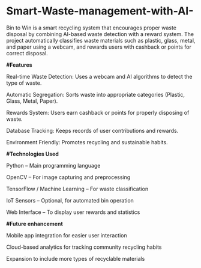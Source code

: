 # Smart-Waste-management-with-AI-
Bin to Win is a smart recycling system that encourages proper waste disposal by combining AI-based waste detection with a reward system. The project automatically classifies waste materials such as plastic, glass, metal, and paper using a webcam, and rewards users with cashback or points for correct disposal.

**#Features**

Real-time Waste Detection: Uses a webcam and AI algorithms to detect the type of waste.

Automatic Segregation: Sorts waste into appropriate categories (Plastic, Glass, Metal, Paper).

Rewards System: Users earn cashback or points for properly disposing of waste.

Database Tracking: Keeps records of user contributions and rewards.

Environment Friendly: Promotes recycling and sustainable habits.

**#Technologies Used**

Python – Main programming language

OpenCV – For image capturing and preprocessing

TensorFlow / Machine Learning – For waste classification

IoT Sensors – Optional, for automated bin operation

Web Interface – To display user rewards and statistics

**#Future enhancement**

Mobile app integration for easier user interaction

Cloud-based analytics for tracking community recycling habits

Expansion to include more types of recyclable materials
